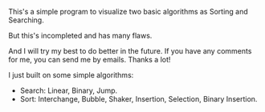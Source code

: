This's a simple program to visualize two basic algorithms as Sorting and Searching.

But this's incompleted and has many flaws.

And I will try my best to do better in the future. If you have any comments for me, you can send me by emails. Thanks a lot!

I just built on some simple algorithms:
  * Search: Linear, Binary, Jump.
  * Sort: Interchange, Bubble, Shaker, Insertion, Selection, Binary Insertion.
